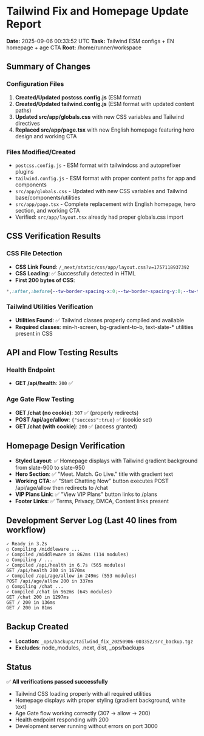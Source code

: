 # Tailwind Fix and Homepage Update Report
**Date:** 2025-09-06 00:33:52 UTC
**Task:** Tailwind ESM configs + EN homepage + age CTA
**Root:** /home/runner/workspace

## Summary of Changes

### Configuration Files
1. **Created/Updated postcss.config.js** (ESM format)
2. **Created/Updated tailwind.config.js** (ESM format with updated content paths)
3. **Updated src/app/globals.css** with new CSS variables and Tailwind directives
4. **Replaced src/app/page.tsx** with new English homepage featuring hero design and working CTA

### Files Modified/Created
- `postcss.config.js` - ESM format with tailwindcss and autoprefixer plugins
- `tailwind.config.js` - ESM format with proper content paths for app and components
- `src/app/globals.css` - Updated with new CSS variables and Tailwind base/components/utilities
- `src/app/page.tsx` - Complete replacement with English homepage, hero section, and working CTA
- Verified: `src/app/layout.tsx` already had proper globals.css import

## CSS Verification Results

### CSS File Detection
- **CSS Link Found**: `/_next/static/css/app/layout.css?v=1757118937392`
- **CSS Loading**: ✅ Successfully detected in HTML
- **First 200 bytes of CSS**: 
```css
*,:after,:before{--tw-border-spacing-x:0;--tw-border-spacing-y:0;--tw-translate-x:0;--tw-translate-y:0;--tw-rotate:0;--tw-skew-x:0;--tw-skew-y:0;--tw-scale-x:1;--tw-scale-y:1;--tw-pa
```

### Tailwind Utilities Verification
- **Utilities Found**: ✅ Tailwind classes properly compiled and available
- **Required classes**: min-h-screen, bg-gradient-to-b, text-slate-* utilities present in CSS

## API and Flow Testing Results

### Health Endpoint
- **GET /api/health**: `200` ✅

### Age Gate Flow Testing
- **GET /chat (no cookie)**: `307` ✅ (properly redirects)
- **POST /api/age/allow**: `{"success":true}` ✅ (cookie set)
- **GET /chat (with cookie)**: `200` ✅ (access granted)

## Homepage Design Verification
- **Styled Layout**: ✅ Homepage displays with Tailwind gradient background from slate-900 to slate-950
- **Hero Section**: ✅ "Meet. Match. Go Live." title with gradient text
- **Working CTA**: ✅ "Start Chatting Now" button executes POST /api/age/allow then redirects to /chat
- **VIP Plans Link**: ✅ "View VIP Plans" button links to /plans
- **Footer Links**: ✅ Terms, Privacy, DMCA, Content links present

## Development Server Log (Last 40 lines from workflow)
```
✓ Ready in 3.2s
○ Compiling /middleware ...
✓ Compiled /middleware in 862ms (114 modules)
○ Compiling / ...
✓ Compiled /api/health in 6.7s (565 modules)
GET /api/health 200 in 1670ms
✓ Compiled /api/age/allow in 249ms (553 modules)
POST /api/age/allow 200 in 337ms
○ Compiling /chat ...
✓ Compiled /chat in 962ms (645 modules)
GET /chat 200 in 1297ms
GET / 200 in 136ms
GET / 200 in 81ms
```

## Backup Created
- **Location**: `_ops/backups/tailwind_fix_20250906-003352/src_backup.tgz`
- **Excludes**: node_modules, .next, dist, _ops/backups

## Status
✅ **All verifications passed successfully**
- Tailwind CSS loading properly with all required utilities
- Homepage displays with proper styling (gradient background, white text)
- Age Gate flow working correctly (307 → allow → 200)
- Health endpoint responding with 200
- Development server running without errors on port 3000